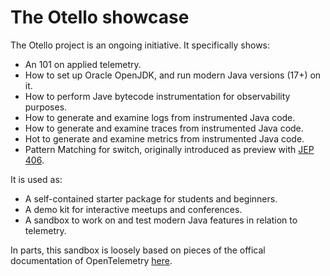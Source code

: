 # The Otello showcase

The Otello project is an ongoing initiative. It specifically shows:

- An 101 on applied telemetry.
- How to set up Oracle OpenJDK, and run modern Java versions (17+) on it.
- How to perform Jave bytecode instrumentation for observability purposes.
- How to generate and examine logs from instrumented Java code.
- How to generate and examine traces from instrumented Java code.
- Hot to generate and examine metrics from instrumented Java code.
- Pattern Matching for switch, originally introduced as preview with [JEP 406](https://openjdk.org/jeps/406).

It is used as:
- A self-contained starter package for students and beginners.
- A demo kit for interactive meetups and conferences.
- A sandbox to work on and test modern Java features in relation to telemetry.

In parts, this sandbox is loosely based on pieces of the offical documentation of OpenTelemetry [here](https://opentelemetry.io/docs/languages/java/getting-started/). 
